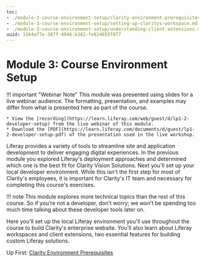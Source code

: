 ```yaml
---
toc:
- ./module-3-course-environment-setup/clarity-environment-prerequisites.md
- ./module-3-course-environment-setup/setting-up-claritys-workspace.md
- ./module-3-course-environment-setup/understanding-client-extensions.md
uuid: 1564af7e-387f-4946-b382-fe824655f077
---
```

# Module 3: Course Environment Setup

!!! important "Webinar Note"
    This module was presented using slides for a live webinar audience. The formatting, presentation, and examples may differ from what is presented here as part of the course.

    * View the [recording](https://learn.liferay.com/web/guest/d/lp1-2-developer-setup) from the live webinar of this module.
    * Download the [PDF](https://learn.liferay.com/documents/d/guest/lp1-2-developer-setup-pdf) of the presentation used in the live workshop.

Liferay provides a variety of tools to streamline site and application development to deliver engaging digital experiences. In the previous module you explored Liferay's deployment approaches and determined which one is the best fit for Clarity Vision Solutions. Next you'll set up your local developer environment. While this isn't the first step for most of Clarity's employees, it is important for Clarity's IT team and necessary for completing this course's exercises.

!!! note
    This module explores more technical topics than the rest of this course. So if you’re not a developer, don’t worry; we won’t be spending too much time talking about these developer tools later on.

Here you'll set up the local Liferay environment you'll use throughout the course to build Clarity's enterprise website. You'll also learn about Liferay workspaces and client extensions, two essential features for building custom Liferay solutions.

Up First: [Clarity Environment Prerequisites](./module-3-course-environment-setup/clarity-environment-prerequisites.md)
